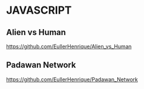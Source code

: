 # JAVASCRIPT


## Alien vs Human

https://github.com/EullerHenrique/Alien_vs_Human

## Padawan Network

https://github.com/EullerHenrique/Padawan_Network
